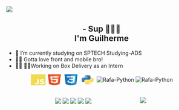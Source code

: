 <img width="1000em" src="https://pbs.twimg.com/profile_banners/1205988892043882496/1639543214/1500x500">
 <h2 align="center" >- Sup 🧛🏼‍♂️ <br> I'm Guilherme</h2>

- 🔭 I’m currently studying on SPTECH Studying-ADS
- 🐱‍👤 Gotta love front and mobile bro!
- 🚴🏼  🏋🏼Working on Box Delivery as an Intern

<!--<div align="center">
  <a href="https://github.com/GuilhermeFGoncalves">
  <img height="150em" src="https://github-readme-stats.vercel.app/api?username=GuilhermeFGoncalves&show_icons=true&theme=graywhite&include_all_commits=true&count_private=true"/>
  <img height="150em" src="https://github-readme-stats.vercel.app/api/top-langs/?username=GuilhermeFGoncalves&layout=compact&langs_count=7&theme=graywhite"/>
</div>-->
<div align="center" style="display: inline_block">
  <img align="center" alt="Rafa-Js" height="30" width="40" src="https://raw.githubusercontent.com/devicons/devicon/master/icons/javascript/javascript-plain.svg">
  <img align="center" alt="Rafa-HTML" height="30" width="40" src="https://raw.githubusercontent.com/devicons/devicon/master/icons/html5/html5-original.svg">
  <img align="center" alt="Rafa-CSS" height="30" width="40" src="https://raw.githubusercontent.com/devicons/devicon/master/icons/css3/css3-original.svg">
   <img align="center" alt="Rafa-Python" height="30" width="40" src="https://raw.githubusercontent.com/devicons/devicon/master/icons/python/python-original.svg">
    <img align="center" alt="Rafa-Python" height="30" width="40" src="https://cdn.jsdelivr.net/gh/devicons/devicon/icons/php/php-original.svg">
     <img align="center" alt="Rafa-Python" height="30" width="40" src="https://cdn.jsdelivr.net/gh/devicons/devicon/icons/figma/figma-original.svg">
  

 <br>
 <br>
 
<div align="center"> 
 
 <a href="https://discordapp.com/users/339781213378183168/" target="_blank"><img align="center" src="https://img.shields.io/badge/Discord-7289DA?style=for-the-badge&logo=discord&logoColor=white" target="_blank"></a> 
  <a href = "guilhermegfg2002@gmail.com"><img align="center" src="https://img.shields.io/badge/-Gmail-%23333?style=for-the-badge&logo=gmail&logoColor=white" target="_blank"></a>
    <a href = "https://twitter.com/guib1981"><img align="center" src="https://img.shields.io/badge/Twitter-1DA1F2?style=for-the-badge&logo=twitter&logoColor=white" target="_blank"></a>
      <a href = "https://www.instagram.com/_guignl/"><img align="center" src="https://img.shields.io/badge/-Instagram-%23E4405F?style=for-the-badge&logo=instagram&logoColor=white" target="_blank"></a>
  <a href = "https://www.linkedin.com/in/guilherme-ferreira-gon%C3%A7alves-706024245/"><img align="center" src="https://img.shields.io/badge/LinkedIn-0077B5?style=for-the-badge&logo=linkedin&logoColor=white" target="_blank"></a>
 [
](https://www.linkedin.com/in/guilherme-ferreira-gon%C3%A7alves-706024245/)
 <img align="right" src="https://c.tenor.com/0clyyAiSLvoAAAAC/hxh-killua.gif" width="150px">
  </div>

   
